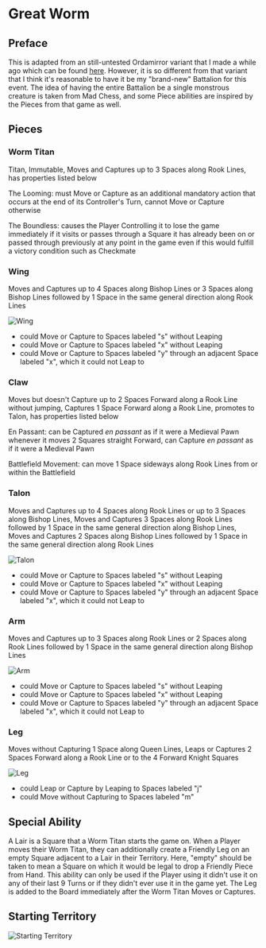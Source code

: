 # Great Worm
## Preface
This is adapted from an still-untested Ordamirror variant that I made a while ago which can be found [here](https://praseodymiumspike.neocities.org/Snake_in_Ordamirror). However, it is so different from that variant that I think it's reasonable to have it be my "brand-new" Battalion for this event. The idea of having the entire Battalion be a single monstrous creature is taken from Mad Chess, and some Piece abilities are inspired by the Pieces from that game as well.
## Pieces
### Worm Titan
Titan, Immutable, Moves and Captures up to 3 Spaces along Rook Lines, has properties listed below

The Looming: must Move or Capture as an additional mandatory action that occurs at the end of its Controller's Turn, cannot Move or Capture otherwise

The Boundless: causes the Player Controlling it to lose the game immediately if it visits or passes through a Square it has already been on or passed through previously at any point in the game even if this would fulfill a victory condition such as Checkmate
### Wing
Moves and Captures up to 4 Spaces along Bishop Lines or 3 Spaces along Bishop Lines followed by 1 Space in the same general direction along Rook Lines

![Wing](https://github.com/user-attachments/assets/c3793e56-9dd4-4bfb-834e-118d5f447938)
* could Move or Capture to Spaces labeled "s" without Leaping
* could Move or Capture to Spaces labeled "x" without Leaping
* could Move or Capture to Spaces labeled "y" through an adjacent Space labeled "x", which it could not Leap to
### Claw
Moves but doesn't Capture up to 2 Spaces Forward along a Rook Line without jumping, Captures 1 Space Forward along a Rook Line, promotes to Talon, has properties listed below

En Passant: can be Captured *en passant* as if it were a Medieval Pawn whenever it moves 2 Squares straight Forward, can Capture *en passant* as if it were a Medieval Pawn

Battlefield Movement: can move 1 Space sideways along Rook Lines from or within the Battlefield
### Talon
Moves and Captures up to 4 Spaces along Rook Lines or up to 3 Spaces along Bishop Lines, Moves and Captures 3 Spaces along Rook Lines followed by 1 Space in the same general direction along Bishop Lines, Moves and Captures 2 Spaces along Bishop Lines followed by 1 Space in the same general direction along Rook Lines

![Talon](https://github.com/user-attachments/assets/cf9bb05f-e5e8-4369-aea0-af604f07810b)
* could Move or Capture to Spaces labeled "s" without Leaping
* could Move or Capture to Spaces labeled "x" without Leaping
* could Move or Capture to Spaces labeled "y" through an adjacent Space labeled "x", which it could not Leap to
### Arm
Moves and Captures up to 3 Spaces along Rook Lines or 2 Spaces along Rook Lines followed by 1 Space in the same general direction along Bishop Lines

![Arm](https://github.com/user-attachments/assets/b62123aa-2527-419d-b087-f96ea3d16c99)
* could Move or Capture to Spaces labeled "s" without Leaping
* could Move or Capture to Spaces labeled "x" without Leaping
* could Move or Capture to Spaces labeled "y" through an adjacent Space labeled "x", which it could not Leap to
### Leg
Moves without Capturing 1 Space along Queen Lines, Leaps or Captures 2 Spaces Forward along a Rook Line or to the 4 Forward Knight Squares

![Leg](https://github.com/user-attachments/assets/cdd25df6-caff-4bc4-95e7-97a7a3c58e01)
* could Leap or Capture by Leaping to Spaces labeled "j"
* could Move without Capturing to Spaces labeled "m"
## Special Ability
A Lair is a Square that a Worm Titan starts the game on. When a Player moves their Worm Titan, they can additionally create a Friendly Leg on an empty Square adjacent to a Lair in their Territory. Here, "empty" should be taken to mean a Square on which it would be legal to drop a Friendly Piece from Hand. This ability can only be used if the Player using it didn't use it on any of their last 9 Turns or if they didn't ever use it in the game yet. The Leg is added to the Board immediately after the Worm Titan Moves or Captures.
## Starting Territory
![Starting Territory](https://github.com/user-attachments/assets/c9f06c54-a310-46dc-9529-25bbc4474b08)
